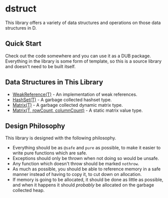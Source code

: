 # dstruct

This library offers a variety of data structures and operations on those
data structures in D.

## Quick Start

Check out the code somewhere and you can use it as a DUB package. Everything
in the library is some form of template, so this is a source library and
doesn't need to be built itself.

## Data Structures in This Library

* [WeakReference(T)](source/dstruct/weak_reference.d) - An implementation of weak references.
* [HashSet(T)](source/dstruct/set.d) - A garbage collected hashset type.
* [Matrix(T)](source/dstruct/matrix.d) - A garbage collected dynamic matrix type.
* [Matrix(T, rowCount, columnCount)](source/dstruct/matrix.d) - A static matrix value type.

## Design Philosophy

This library is designed with the following philosophy.

* Everything should be as ```@safe``` and ```pure``` as possible, to
  make it easier to write pure functions which are safe.
* Exceptions should only be thrown when not doing so would be unsafe.
* Any function which doesn't throw should be marked ```nothrow```.
* As much as possible, you should be able to reference memory in a safe
  manner instead of having to copy it, to cut down on allocation.
* If memory is going to be allocated, it should be done as little as possible,
  and when it happens it should *probably* be allocated on
  the garbage collected heap.
